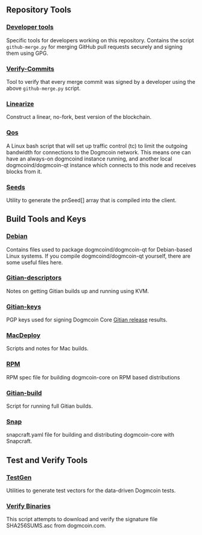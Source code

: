 Repository Tools
---------------------

### [Developer tools](/contrib/devtools) ###
Specific tools for developers working on this repository.
Contains the script `github-merge.py` for merging GitHub pull requests securely and signing them using GPG.

### [Verify-Commits](/contrib/verify-commits) ###
Tool to verify that every merge commit was signed by a developer using the above `github-merge.py` script.

### [Linearize](/contrib/linearize) ###
Construct a linear, no-fork, best version of the blockchain.

### [Qos](/contrib/qos) ###

A Linux bash script that will set up traffic control (tc) to limit the outgoing bandwidth for connections to the Dogmcoin network. This means one can have an always-on dogmcoind instance running, and another local dogmcoind/dogmcoin-qt instance which connects to this node and receives blocks from it.

### [Seeds](/contrib/seeds) ###
Utility to generate the pnSeed[] array that is compiled into the client.

Build Tools and Keys
---------------------

### [Debian](/contrib/debian) ###
Contains files used to package dogmcoind/dogmcoin-qt
for Debian-based Linux systems. If you compile dogmcoind/dogmcoin-qt yourself, there are some useful files here.

### [Gitian-descriptors](/contrib/gitian-descriptors) ###
Notes on getting Gitian builds up and running using KVM.

### [Gitian-keys](/contrib/gitian-keys)
PGP keys used for signing Dogmcoin Core [Gitian release](/doc/release-process.md) results.

### [MacDeploy](/contrib/macdeploy) ###
Scripts and notes for Mac builds.

### [RPM](/contrib/rpm) ###
RPM spec file for building dogmcoin-core on RPM based distributions

### [Gitian-build](/contrib/gitian-build.sh) ###
Script for running full Gitian builds.

### [Snap](/contrib/snap) ###
snapcraft.yaml file for building and distributing dogmcoin-core with Snapcraft.

Test and Verify Tools
---------------------

### [TestGen](/contrib/testgen) ###
Utilities to generate test vectors for the data-driven Dogmcoin tests.

### [Verify Binaries](/contrib/verifybinaries) ###
This script attempts to download and verify the signature file SHA256SUMS.asc from dogmcoin.com.
